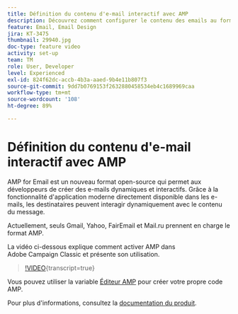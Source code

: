 ```yaml
---
title: Définition du contenu d'e-mail interactif avec AMP
description: Découvrez comment configurer le contenu des emails au format AMP.
feature: Email, Email Design
jira: KT-3475
thumbnail: 29940.jpg
doc-type: feature video
activity: set-up
team: TM
role: User, Developer
level: Experienced
exl-id: 824f62dc-accb-4b3a-aaed-9b4e11b807f3
source-git-commit: 9dd7b0769153f2632880458534eb4c1689969caa
workflow-type: tm+mt
source-wordcount: '108'
ht-degree: 89%

---
```


# Définition du contenu d&#39;e-mail interactif avec AMP

AMP for Email est un nouveau format open-source qui permet aux développeurs de créer des e-mails dynamiques et interactifs. Grâce à la fonctionnalité d&#39;application moderne directement disponible dans les e-mails, les destinataires peuvent interagir dynamiquement avec le contenu du message.

Actuellement, seuls Gmail, Yahoo, FairEmail et Mail.ru prennent en charge le format AMP.

La vidéo ci-dessous explique comment activer AMP dans Adobe Campaign Classic et présente son utilisation.

>[!VIDEO](https://video.tv.adobe.com/v/29940?quality=12&learn=on){transcript=true}

Vous pouvez utiliser la variable [Éditeur AMP](https://playground.amp.dev/fr/) pour créer votre propre code AMP.

Pour plus d&#39;informations, consultez la [documentation du produit](https://experienceleague.adobe.com/docs/campaign-classic/using/sending-messages/sending-emails/defining-interactive-content.html?lang=fr#about-amp-for-email).
